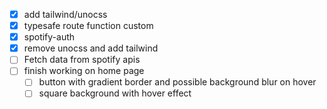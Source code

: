 - [x] add tailwind/unocss
- [x] typesafe route function custom
- [x] spotify-auth
- [x] remove unocss and add tailwind
- [ ] Fetch data from spotify apis
- [ ] finish working on home page
  - [ ] button with gradient border and possible background blur on hover
  - [ ] square background with hover effect

